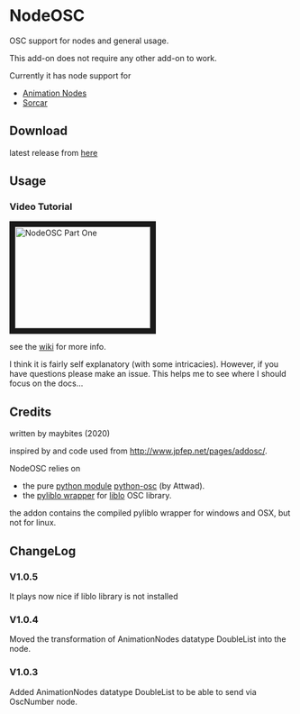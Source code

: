 # NodeOSC
OSC support for nodes and general usage.

This add-on does not require any other add-on to work.

Currently it has node support for
* [Animation Nodes](https://animation-nodes.com/)
* [Sorcar](https://blender-addons.org/sorcar-addon/)


## Download

latest release from [here](https://github.com/maybites/blender.NodeOSC/releases/latest)

## Usage

### Video Tutorial

<a href="https://youtu.be/o9bzujeOyc8" target="_blank"><img src="http://img.youtube.com/vi/o9bzujeOyc8/0.jpg"
alt="NodeOSC Part One" width="240" height="180" border="10" /></a>


see the [wiki](https://github.com/maybites/blender.NodeOSC/wiki) for more info.

I think it is fairly self explanatory (with some intricacies). However, if you have questions please make an issue. This helps me to see where I should focus on the docs...

## Credits

written by maybites (2020)

inspired by and code used from http://www.jpfep.net/pages/addosc/.

NodeOSC relies on

* the pure [python module](https://pypi.python.org/pypi/python-osc/) [python-osc](https://github.com/attwad/python-osc) (by Attwad).
* the [pyliblo wrapper](http://das.nasophon.de/pyliblo/) for [liblo](http://liblo.sourceforge.net/) OSC library.

the addon contains the compiled pyliblo wrapper for windows and OSX, but not for linux.

## ChangeLog

### V1.0.5
It plays now nice if liblo library is not installed

### V1.0.4
Moved the transformation of AnimationNodes datatype DoubleList into the node.

### V1.0.3
Added AnimationNodes datatype DoubleList to be able to send via OscNumber node.
